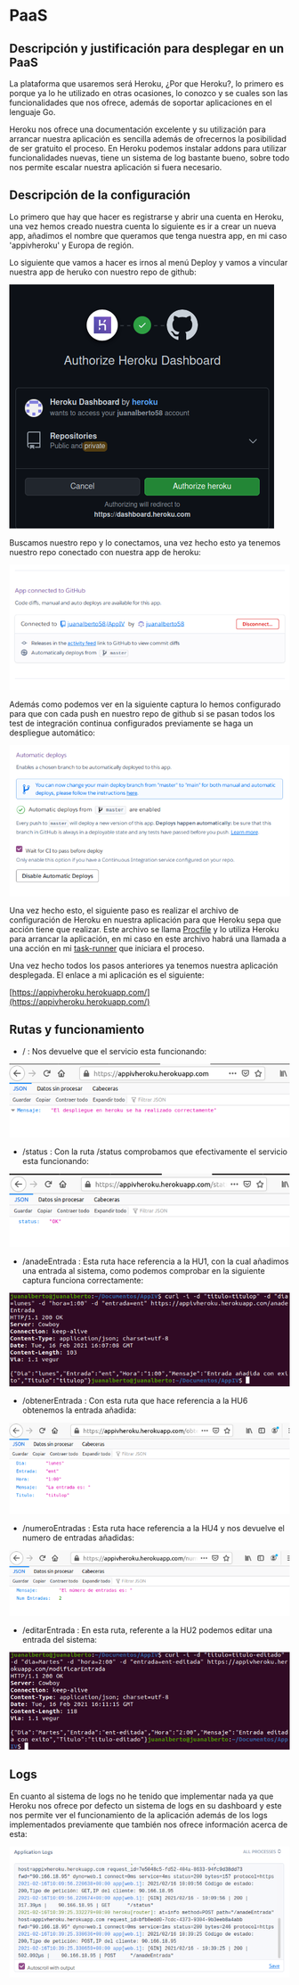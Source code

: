 # PaaS

## Descripción y justificación para desplegar en un PaaS

La plataforma que usaremos será Heroku, ¿Por que Heroku?, lo primero es porque ya lo he utilizado en otras ocasiones, lo conozco y se cuales son las funcionalidades que nos ofrece, además de soportar aplicaciones en el lenguaje Go.

Heroku nos ofrece una documentación excelente y su utilización para arrancar nuestra aplicación es sencilla además de ofrecernos la posibilidad de ser gratuito el proceso. En Heroku podemos instalar addons para utilizar funcionalidades nuevas, tiene un sistema de log bastante bueno, sobre todo nos permite escalar nuestra aplicación si fuera necesario.

## Descripción de la configuración

Lo primero que hay que hacer es registrarse y abrir una cuenta en Heroku, una vez hemos creado nuestra cuenta lo siguiente es ir a crear un nueva app, añadimos el nombre que queramos que tenga nuestra app, en mi caso 'appivheroku' y Europa de región.

Lo siguiente que vamos a hacer es irnos al menú Deploy y vamos a vincular nuestra app de heruko con nuestro repo de github:

![heroku1](../image/heroku1.png)

Buscamos nuestro repo y lo conectamos, una vez hecho esto ya tenemos nuestro repo conectado con nuestra app de heroku:

![heroku2](../image/heroku2.png)

Además como podemos ver en la siguiente captura lo hemos configurado para que con cada push en nuestro repo de github si se pasan todos los test de integración continua configurados previamente se haga un despliegue automático:

![heroku4](../image/heroku4.png)

Una vez hecho esto, el siguiente paso es realizar el archivo de configuración de Heroku en nuestra aplicación para que Heroku sepa que acción tiene que realizar. Este archivo se llama [Procfile](https://github.com/juanalberto58/AppIV/blob/master/Procfile) y lo utiliza Heroku para arrancar la aplicación, en mi caso en este archivo habrá una llamada a una acción en mi [task-runner](https://github.com/juanalberto58/AppIV/blob/master/makefile) que iniciara el proceso.

Una vez hecho todos los pasos anteriores ya tenemos nuestra aplicación desplegada. El enlace a mi aplicación es el siguiente:

[https://appivheroku.herokuapp.com/](https://appivheroku.herokuapp.com/)

## Rutas y funcionamiento

- / : Nos devuelve que el servicio esta funcionando:

![herokuapertura](../image/herokuapertura.png)

- /status :	Con la ruta /status comprobamos que efectivamente el servicio esta funcionando:

![herokustatus](../image/herokustatus.png)

- /anadeEntrada : Esta ruta hace referencia a la HU1, con la cual añadimos una entrada al sistema, como podemos comprobar en la siguiente captura funciona correctamente:

![herokuanade](../image/herokuanade.png)

- /obtenerEntrada : Con esta ruta que hace referencia a la HU6 obtenemos la entrada añadida:

![herokuobtener](../image/herokuobtener.png)

- /numeroEntradas : Esta ruta hace referencia a la HU4 y nos devuelve el numero de entradas añadidas: 

![herokunumentradas](../image/herokunumentradas.png)

- /editarEntrada : En esta ruta, referente a la HU2 podemos editar una entrada del sistema:

![herokumodificar](../image/herokumodificar.png)


## Logs

En cuanto al sistema de logs no he tenido que implementar nada ya que Heroku nos ofrece por defecto un sistema de logs en su dashboard y este nos permite ver el funcionamiento de la aplicación además de los logs implementados previamente que también nos ofrece información acerca de esta:

![heroku5](../image/heroku5.png)
